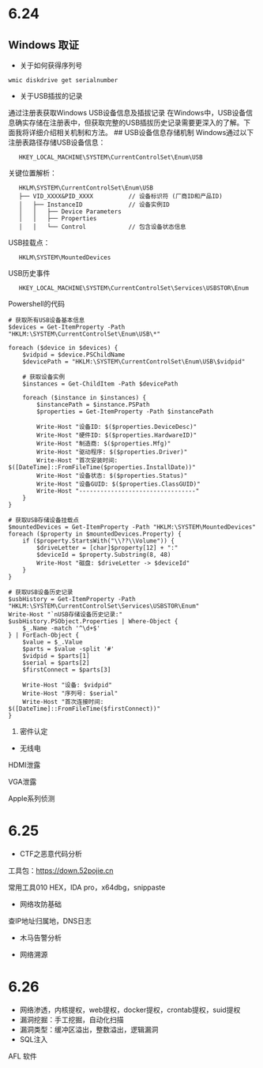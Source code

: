 # 6.24

## Windows 取证

- 关于如何获得序列号

```
wmic diskdrive get serialnumber
```

- 关于USB插拔的记录

通过注册表获取Windows USB设备信息及插拔记录 在Windows中，USB设备信息确实存储在注册表中，但获取完整的USB插拔历史记录需要更深入的了解。下面我将详细介绍相关机制和方法。 ## USB设备信息存储机制 Windows通过以下注册表路径存储USB设备信息：

```
   HKEY_LOCAL_MACHINE\SYSTEM\CurrentControlSet\Enum\USB
```

关键位置解析：

```
   HKLM\SYSTEM\CurrentControlSet\Enum\USB
   ├── VID_XXXX&PID_XXXX          // 设备标识符 (厂商ID和产品ID)
   │   ├── InstanceID             // 设备实例ID
   │   │   ├── Device Parameters
   │   │   ├── Properties
   │   │   └── Control            // 包含设备状态信息
```

USB挂载点：

```
   HKLM\SYSTEM\MountedDevices
```

USB历史事件

```
   HKEY_LOCAL_MACHINE\SYSTEM\CurrentControlSet\Services\USBSTOR\Enum
```

Powershell的代码

```
# 获取所有USB设备基本信息
$devices = Get-ItemProperty -Path "HKLM:\SYSTEM\CurrentControlSet\Enum\USB\*"

foreach ($device in $devices) {
    $vidpid = $device.PSChildName
    $devicePath = "HKLM:\SYSTEM\CurrentControlSet\Enum\USB\$vidpid"
    
    # 获取设备实例
    $instances = Get-ChildItem -Path $devicePath
    
    foreach ($instance in $instances) {
        $instancePath = $instance.PSPath
        $properties = Get-ItemProperty -Path $instancePath
        
        Write-Host "设备ID: $($properties.DeviceDesc)"
        Write-Host "硬件ID: $($properties.HardwareID)"
        Write-Host "制造商: $($properties.Mfg)"
        Write-Host "驱动程序: $($properties.Driver)"
        Write-Host "首次安装时间: $([DateTime]::FromFileTime($properties.InstallDate))"
        Write-Host "设备状态: $($properties.Status)"
        Write-Host "设备GUID: $($properties.ClassGUID)"
        Write-Host "---------------------------------"
    }
}

# 获取USB存储设备挂载点
$mountedDevices = Get-ItemProperty -Path "HKLM:\SYSTEM\MountedDevices"
foreach ($property in $mountedDevices.Property) {
    if ($property.StartsWith("\\??\\Volume")) {
        $driveLetter = [char]$property[12] + ":"
        $deviceId = $property.Substring(8, 48)
        Write-Host "磁盘: $driveLetter -> $deviceId"
    }
}

# 获取USB设备历史记录
$usbHistory = Get-ItemProperty -Path "HKLM:\SYSTEM\CurrentControlSet\Services\USBSTOR\Enum"
Write-Host "`nUSB存储设备历史记录:"
$usbHistory.PSObject.Properties | Where-Object {
    $_.Name -match '^\d+$'
} | ForEach-Object {
    $value = $_.Value
    $parts = $value -split '#'
    $vidpid = $parts[1]
    $serial = $parts[2]
    $firstConnect = $parts[3]
    
    Write-Host "设备: $vidpid"
    Write-Host "序列号: $serial"
    Write-Host "首次连接时间: $([DateTime]::FromFileTime($firstConnect))"
}
```

1. 密件认定

- 无线电

HDMI泄露

VGA泄露

Apple系列侦测



#  6.25

- CTF之恶意代码分析

工具包：https://down.52pojie.cn

常用工具010 HEX，IDA pro，x64dbg，snippaste





- 网络攻防基础

查IP地址归属地，DNS日志

- 木马告警分析

- 网络溯源

# 6.26 

- 网络渗透，内核提权，web提权，docker提权，crontab提权，suid提权
- 漏洞挖掘：手工挖掘，自动化扫描
- 漏洞类型：缓冲区溢出，整数溢出，逻辑漏洞
- SQL注入

AFL 软件







